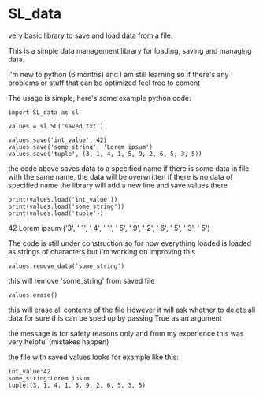 # SL_data
very basic library to save and load data from a file.

This is a simple data management library for loading, saving and managing data.

I'm new to python (6 months) and I am still learning so if there's any problems or stuff that can be optimized feel free to coment

The usage is simple, here's some example python code:

    import SL_data as sl

    values = sl.SL('saved.txt')

    values.save('int_value', 42)
    values.save('some_string', 'Lorem ipsum')
    values.save('tuple', (3, 1, 4, 1, 5, 9, 2, 6, 5, 3, 5))

the code above saves data to a specified name
if there is some data in file with the same name, the data will be overwritten
if there is no data of specified name the library will add a new line and save values there

    print(values.load('int_value'))
    print(values.load('some_string'))
    print(values.load('tuple'))

42
Lorem ipsum
('3', ' 1', ' 4', ' 1', ' 5', ' 9', ' 2', ' 6', ' 5', ' 3', ' 5')

The code is still under construction so
for now everything loaded is loaded as strings
of characters but i'm working on improving this

    values.remove_data('some_string')

this will remove 'some_string' from saved file

    values.erase()

this will erase all contents of the file
However it will ask whether to delete all data for sure
this can be sped up by passing True as an argument

the message is for safety reasons only and from my experience
this was very helpful (mistakes happen)


the file with saved values looks for example like this:

    int_value:42
    some_string:Lorem ipsum
    tuple:(3, 1, 4, 1, 5, 9, 2, 6, 5, 3, 5)


